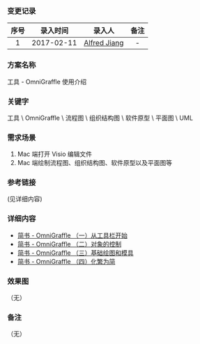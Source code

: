 ### 变更记录

| 序号 | 录入时间 | 录入人 | 备注 |
|:--------:|:--------:|:--------:|:--------:|
| 1 | 2017-02-11 | [Alfred Jiang](https://github.com/viktyz) | - |

### 方案名称

工具 - OmniGraffle 使用介绍

### 关键字

工具 \ OmniGraffle \ 流程图 \ 组织结构图 \ 软件原型 \ 平面图 \ UML

### 需求场景

1. Mac 端打开 Visio 编辑文件
2. Mac 端绘制流程图、组织结构图、软件原型以及平面图等

### 参考链接
(见详细内容)

### 详细内容

* [简书 - OmniGraffle （一）从工具栏开始](http://www.jianshu.com/p/52f3ecbe8f2d)
* [简书 - OmniGraffle （二）对象的控制](http://www.jianshu.com/p/bef7f6272c10)
* [简书 - OmniGraffle （三）基础绘图和模具](http://www.jianshu.com/p/a422e2e2ea8b)
* [简书 - OmniGraffle （四）化繁为简](http://www.jianshu.com/p/48678f96ee52)

### 效果图
（无）

### 备注
（无）